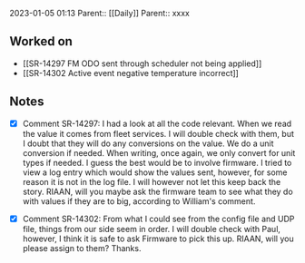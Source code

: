 2023-01-05 01:13
Parent:: [[Daily]] 
Parent:: xxxx

## Worked on

- [[SR-14297 FM ODO sent through scheduler not being applied]]
- [[SR-14302 Active event negative temperature incorrect]]

## Notes

- [x] Comment SR-14297: I had a look at all the code relevant. When we read the value it comes from fleet services. I will double check with them, but I doubt that they will do any conversions on the value. We do a unit conversion if needed. When writing, once again, we only convert for unit types if needed. I guess the best would be to involve firmware. I tried to view a log entry which would show the values sent, however, for some reason it is not in the log file. I will however not let this keep back the story. RIAAN, will you maybe ask the firmware team to see what they do with values if they are to big, according to William's comment.
- [x] Comment SR-14302: From what I could see from the config file and UDP file, things from our side seem in order. I will double check with Paul, however, I think it is safe to ask Firmware to pick this up. RIAAN, will you please assign to them? Thanks.




